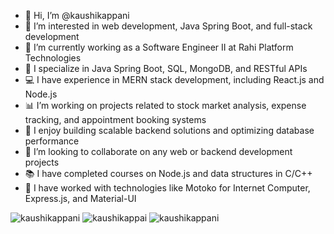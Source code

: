 - 👋 Hi, I’m @kaushikappani  
- 👀 I’m interested in web development, Java Spring Boot, and full-stack development  
- 🌱 I’m currently working as a Software Engineer II at Rahi Platform Technologies
- 💼 I specialize in Java Spring Boot, SQL, MongoDB, and RESTful APIs  
- 💻 I have experience in MERN stack development, including React.js and Node.js  
- 📊 I’m working on projects related to stock market analysis, expense tracking, and appointment booking systems  
- 🚀 I enjoy building scalable backend solutions and optimizing database performance  
- 💞️ I’m looking to collaborate on any web or backend development projects  
- 📚 I have completed courses on Node.js and data structures in C/C++  
- 🔧 I have worked with technologies like Motoko for Internet Computer, Express.js, and Material-UI

<img src="https://github-readme-stats.vercel.app/api/top-langs?username=kaushikappani&show_icons=true&locale=en&langs_count=10&layout=compact" alt="kaushikappani" >

<img src="https://github-readme-stats.vercel.app/api?username=kaushikappani&show_icons=true&locale=en" alt="kaushikappai" >
<img  src="https://github-profile-trophy.vercel.app/?username=kaushikappani&theme=juicyfresh&no-bg=true" alt="kaushikappani">

<!---
kaushikappani/kaushikappani is a ✨ special ✨ repository because its `README.md` (this file) appears on your GitHub profile.
You can click the Preview link to take a look at your changes.
--->
